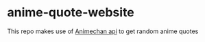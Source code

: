 # anime-quote-website

This repo makes use of [Animechan api](https://github.com/RocktimSaikia/anime-chan) to get random anime quotes
